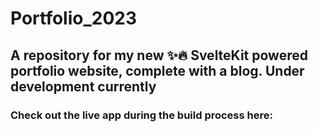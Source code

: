 # Portfolio_2023
## A repository for my new ✨🔥 SvelteKit powered portfolio website, complete with a blog. Under development currently
### Check out the live app during the build process here: 
